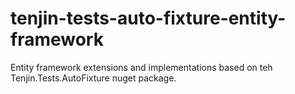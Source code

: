 # tenjin-tests-auto-fixture-entity-framework
Entity framework extensions and implementations based on teh Tenjin.Tests.AutoFixture nuget package.
